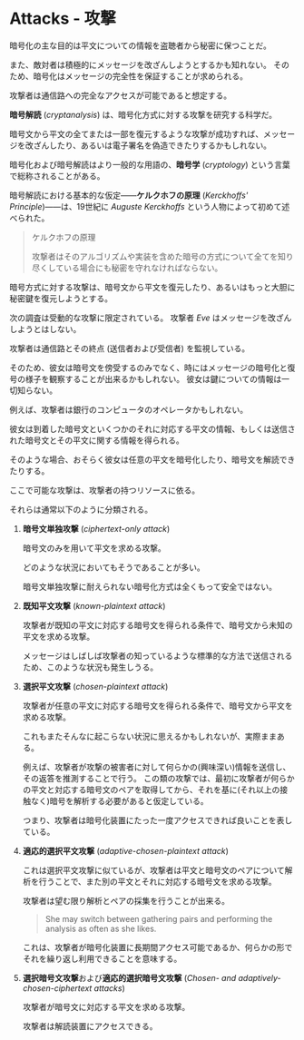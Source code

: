 # Attacks - 攻撃

暗号化の主な目的は平文についての情報を盗聴者から秘密に保つことだ。

また、敵対者は積極的にメッセージを改ざんしようとするかも知れない。
そのため、暗号化はメッセージの完全性を保証することが求められる。

攻撃者は通信路への完全なアクセスが可能であると想定する。

**暗号解読** (*cryptanalysis*) は、暗号化方式に対する攻撃を研究する科学だ。

暗号文から平文の全てまたは一部を復元するような攻撃が成功すれば、メッセージを改ざんしたり、あるいは電子署名を偽造できたりするかもしれない。

暗号化および暗号解読はより一般的な用語の、**暗号学** (*cryptology*) という言葉で総称されることがある。

暗号解読における基本的な仮定――**ケルクホフの原理** (*Kerckhoffs' Principle*)――は、19世紀に *Auguste Kerckhoffs* という人物によって初めて述べられた。

>  ケルクホフの原理
>
> 攻撃者はそのアルゴリズムや実装を含めた暗号の方式について全てを知り尽くしている場合にも秘密を守れなければならない。

暗号方式に対する攻撃は、暗号文から平文を復元したり、あるいはもっと大胆に秘密鍵を復元しようとする。

次の調査は受動的な攻撃に限定されている。
攻撃者 *Eve* はメッセージを改ざんしようとはしない。

攻撃者は通信路とその終点 (送信者および受信者) を監視している。

そのため、彼女は暗号文を傍受するのみでなく、時にはメッセージの暗号化と復号の様子を観察することが出来るかもしれない。
彼女は鍵についての情報は一切知らない。

例えば、攻撃者は銀行のコンピュータのオペレータかもしれない。

彼女は到着した暗号文といくつかのそれに対応する平文の情報、もしくは送信された暗号文とその平文に関する情報を得られる。

そのような場合、おそらく彼女は任意の平文を暗号化したり、暗号文を解読できたりする。

ここで可能な攻撃は、攻撃者の持つリソースに依る。

それらは通常以下のように分類される。

1. **暗号文単独攻撃** (*ciphertext-only attack*)

    暗号文のみを用いて平文を求める攻撃。

    どのような状況においてもそうであることが多い。

    暗号文単独攻撃に耐えられない暗号化方式は全くもって安全ではない。

2. **既知平文攻撃** (*known-plaintext attack*)

    攻撃者が既知の平文に対応する暗号文を得られる条件で、暗号文から未知の平文を求める攻撃。

    メッセージはしばしば攻撃者の知っているような標準的な方法で送信されるため、このような状況も発生しうる。

3. **選択平文攻撃** (*chosen-plaintext attack*)

    攻撃者が任意の平文に対応する暗号文を得られる条件で、暗号文から平文を求める攻撃。

    これもまたそんなに起こらない状況に思えるかもしれないが、実際ままある。

    例えば、攻撃者が攻撃の被害者に対して何らかの(興味深い)情報を送信し、その返答を推測することで行う。
    この類の攻撃では、最初に攻撃者が何らかの平文と対応する暗号文のペアを取得してから、それを基に(それ以上の接触なく)暗号を解析する必要があると仮定している。

    つまり、攻撃者は暗号化装置にたった一度アクセスできれば良いことを表している。

4. **適応的選択平文攻撃** (*adaptive-chosen-plaintext attack*)

    これは選択平文攻撃に似ているが、攻撃者は平文と暗号文のペアについて解析を行うことで、また別の平文とそれに対応する暗号文を求める攻撃。

    攻撃者は望む限り解析とペアの採集を行うことが出来る。

    > She may switch between gathering pairs and performing the analysis as often as she likes.

    これは、攻撃者が暗号化装置に長期間アクセス可能であるか、何らかの形でそれを繰り返し利用できることを意味する。

5. **選択暗号文攻撃**および**適応的選択暗号文攻撃** (*Chosen- and adaptively-chosen-ciphertext attacks*)

    攻撃者が暗号文に対応する平文を求める攻撃。

    攻撃者は解読装置にアクセスできる。
